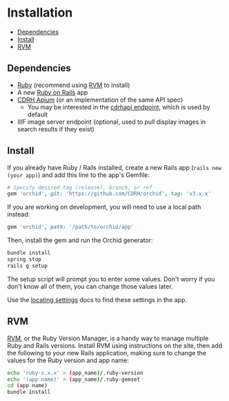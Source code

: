 # Installation

- [Dependencies](#dependencies)
- [Install](#install)
- [RVM](#rvm)

## Dependencies

- [Ruby](https://www.ruby-lang.org/en/) (recommend using [RVM](#rvm) to install)
- A new [Ruby on Rails](https://rubyonrails.org/) app
- [CDRH Apium](https://github.com/CDRH/api) (or an implementation of the same API spec)
  - You may be interested in the [cdrhapi endpoint](https://cdrhapi.unl.edu/v1/), which is used by default
- IIIF image server endpoint (optional, used to pull display images in search results if they exist)

## Install

If you already have Ruby / Rails installed, create a new Rails app (`rails new (your app)`) and add this line to the app's Gemfile:

```ruby
# Specify desired tag (release), branch, or ref
gem 'orchid', git: 'https://github.com/CDRH/orchid', tag: 'v3.x.x'
```

If you are working on development, you will need to use a local path instead:

```ruby
gem 'orchid', path: '/path/to/orchid/app'
```

Then, install the gem and run the Orchid generator:

```bash
bundle install
spring stop
rails g setup
```
The setup script will prompt you to enter some values. Don't worry if you don't know all of them, you can change those values later.

Use the [locating settings](/docs/settings.md#locating-settings) docs to find these settings in the app.

## RVM

[RVM](https://rvm.io/), or the Ruby Version Manager, is a handy way to manage multiple Ruby and Rails versions. Install RVM using instructions on the site, then add the following to your new Rails application, making sure to change the values for the Ruby version and app name:

```bash
echo 'ruby-x.x.x' > (app_name)/.ruby-version
echo '(app name)' > (app_name)/.ruby-gemset
cd (app name)
bundle install
```
